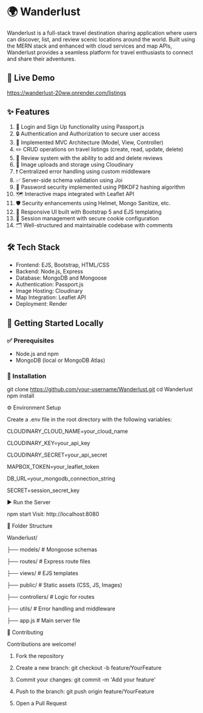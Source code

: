 # 🌍 Wanderlust

Wanderlust is a full-stack travel destination sharing application where users can discover, list, and review scenic locations around the world. Built using the MERN stack and enhanced with cloud services and map APIs, Wanderlust provides a seamless platform for travel enthusiasts to connect and share their adventures.

## 🔗 Live Demo

https://wanderlust-20ww.onrender.com/listings

## ✨ Features

1. 🔐 Login and Sign Up functionality using Passport.js  
2. 🔒 Authentication and Authorization to secure user access  
3. 🧠 Implemented MVC Architecture (Model, View, Controller)  
4. ✏️ CRUD operations on travel listings (create, read, update, delete)  
5. 💬 Review system with the ability to add and delete reviews  
6. 📸 Image uploads and storage using Cloudinary  
7. ❗ Centralized error handling using custom middleware  
8. ✅ Server-side schema validation using Joi  
9. 🔑 Password security implemented using PBKDF2 hashing algorithm  
10. 🗺️ Interactive maps integrated with Leaflet API  
11. 🛡️ Security enhancements using Helmet, Mongo Sanitize, etc.  
12. 📱 Responsive UI built with Bootstrap 5 and EJS templating  
13. 🔄 Session management with secure cookie configuration  
14. 🗂️ Well-structured and maintainable codebase with comments  

## 🛠️ Tech Stack

- Frontend: EJS, Bootstrap, HTML/CSS  
- Backend: Node.js, Express  
- Database: MongoDB and Mongoose  
- Authentication: Passport.js  
- Image Hosting: Cloudinary  
- Map Integration: Leaflet API  
- Deployment: Render  

## 🚀 Getting Started Locally

### ✅ Prerequisites

- Node.js and npm
- MongoDB (local or MongoDB Atlas)

### 🧩 Installation

git clone https://github.com/your-username/Wanderlust.git
cd Wanderlust
npm install

⚙️ Environment Setup

Create a .env file in the root directory with the following variables:

CLOUDINARY_CLOUD_NAME=your_cloud_name

CLOUDINARY_KEY=your_api_key

CLOUDINARY_SECRET=your_api_secret

MAPBOX_TOKEN=your_leaflet_token

DB_URL=your_mongodb_connection_string

SECRET=session_secret_key

▶️ Run the Server

npm start
Visit: http://localhost:8080

📂 Folder Structure

Wanderlust/

├── models/           # Mongoose schemas

├── routes/           # Express route files

├── views/            # EJS templates

├── public/           # Static assets (CSS, JS, Images)

├── controllers/      # Logic for routes

├── utils/            # Error handling and middleware

├── app.js            # Main server file


🤝 Contributing

Contributions are welcome!

1. Fork the repository

2. Create a new branch: git checkout -b feature/YourFeature

3. Commit your changes: git commit -m 'Add your feature'

4. Push to the branch: git push origin feature/YourFeature

5. Open a Pull Request

